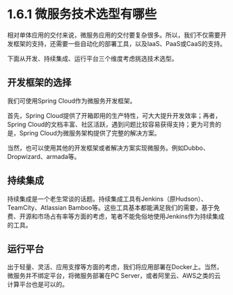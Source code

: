 # 1.6.1 微服务技术选型有哪些

相对单体应用的交付来说，微服务应用的交付要复杂很多。所以，我们不仅需要开发框架的支持，还需要一些自动化的部署工具，以及IaaS、PaaS或CaaS的支持。

下面从开发、持续集成、运行平台三个维度考虑挑选技术选型。



## 开发框架的选择

我们可使用Spring Cloud作为微服务开发框架。

首先，Spring Cloud提供了开箱即用的生产特性，可大大提升开发效率；再者，Spring Cloud的文档丰富、社区活跃，遇到问题比较容易获得支持；更为可贵的是，Spring Cloud为微服务架构提供了完整的解决方案。

当然，也可以使用其他的开发框架或者解决方案实现微服务。例如Dubbo、Dropwizard、armada等。



## 持续集成

持续集成是一个老生常谈的话题。持续集成工具有Jenkins（原Hudson）、TeamCity、Atlassian Bamboo等。这些工具基本都能满足我们的需要，基于免费、开源和市场占有率等方面的考虑，笔者不能免俗地使用Jenkins作为持续集成的工具。



## 运行平台

出于轻量、灵活、应用支撑等方面的考虑，我们将应用部署在Docker上。当然，微服务并不绑定平台，将微服务部署在PC Server，或者阿里云、AWS之类的云计算平台也是可以的。